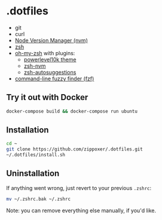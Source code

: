 # .dotfiles

- git
- curl
- [Node Version Manager (nvm)](https://github.com/nvm-sh/nvm)
- [zsh](http://zsh.sourceforge.net/)
- [oh-my-zsh](https://ohmyz.sh/) with plugins:
  - [powerlevel10k theme](https://github.com/romkatv/powerlevel10k)
  - [zsh-nvm](https://github.com/lukechilds/zsh-nvm)
  - [zsh-autosuggestions](https://github.com/zsh-users/zsh-autosuggestions)
- [command-line fuzzy finder (fzf)](https://github.com/junegunn/fzf)

## Try it out with Docker

```bash
docker-compose build && docker-compose run ubuntu
```

## Installation

```bash
cd ~
git clone https://github.com/zippoxer/.dotfiles.git
~/.dotfiles/install.sh
```

## Uninstallation

If anything went wrong, just revert to your previous `.zshrc`:

```bash
mv ~/.zshrc.bak ~/.zshrc
```

Note: you can remove everything else manually, if you'd like.
